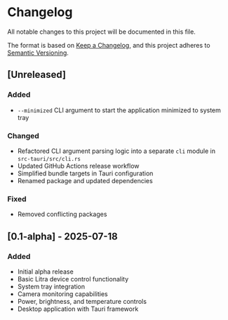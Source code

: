 # Changelog

All notable changes to this project will be documented in this file.

The format is based on [Keep a Changelog](https://keepachangelog.com/en/1.1.0/),
and this project adheres to [Semantic Versioning](https://semver.org/spec/v2.0.0.html).

## [Unreleased]

### Added
- `--minimized` CLI argument to start the application minimized to system tray

### Changed
- Refactored CLI argument parsing logic into a separate `cli` module in `src-tauri/src/cli.rs`
- Updated GitHub Actions release workflow
- Simplified bundle targets in Tauri configuration
- Renamed package and updated dependencies

### Fixed
- Removed conflicting packages

## [0.1-alpha] - 2025-07-18

### Added
- Initial alpha release
- Basic Litra device control functionality
- System tray integration
- Camera monitoring capabilities
- Power, brightness, and temperature controls
- Desktop application with Tauri framework